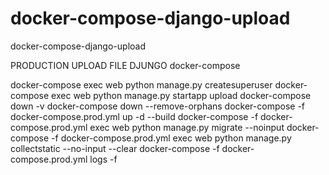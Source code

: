 # docker-compose-django-upload
docker-compose-django-upload

PRODUCTION UPLOAD FILE DJUNGO docker-compose



docker-compose exec web python manage.py createsuperuser
docker-compose exec web python manage.py startapp upload 
docker-compose down -v
docker-compose down --remove-orphans
docker-compose -f docker-compose.prod.yml up -d --build
docker-compose -f docker-compose.prod.yml exec web python manage.py migrate --noinput
docker-compose -f docker-compose.prod.yml exec web python manage.py collectstatic --no-input --clear
docker-compose -f docker-compose.prod.yml logs -f
 
